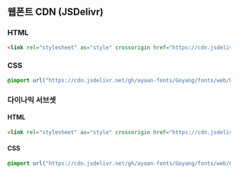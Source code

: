 ## 웹폰트 CDN (JSDelivr)
### HTML

```html
<link rel="stylesheet" as="style" crossorigin href="https://cdn.jsdelivr.net/gh/ayaan-fonts/Goyang/fonts/web/Goyang.css" />
```

### CSS

```css
@import url("https://cdn.jsdelivr.net/gh/ayaan-fonts/Goyang/fonts/web/Goyang.css");
```

### 다이나믹 서브셋

#### HTML

```html
<link rel="stylesheet" as="style" crossorigin href="https://cdn.jsdelivr.net/gh/ayaan-fonts/Goyang/fonts/web/Goyang-dynamic-subset.css" />
```

#### CSS

```css
@import url("https://cdn.jsdelivr.net/gh/ayaan-fonts/Goyang/fonts/web/Goyang-dynamic-subset.css");
```